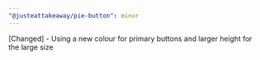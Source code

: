 ```yaml
---
"@justeattakeaway/pie-button": minor
---
```


[Changed] - Using a new colour for primary buttons and larger height for the large size
